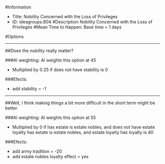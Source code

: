 #Information
 - Title: Nobility Concerned with the Loss of Privileges
 - ID: ideagroups.804
#Description
Nobility Concerned with the Loss of Privileges
#Mean Time to Happen:
Base time = 1 days

#Options

___
##Does the nobility really matter?

###AI weighting:
AI weights this option at 45
 - Multiplied by 0.25 if does not have stability is 0


###Efects:<ul><li>add stability = -1</li></ul>

___
##Well, I think making things a bit more difficult in the short term might be better.

###AI weighting:
AI weights this option at 55
 - Multiplied by 0 if has estate is estate nobles, and does not have estate loyalty has estate is estate nobles, and estate loyalty has loyalty is 40


###Efects:<ul><li>add army tradition = -20</li><li>add estate nobles loyalty effect = yes</li></ul>
